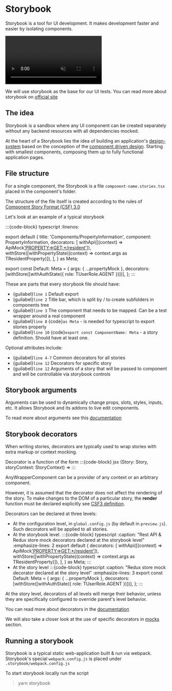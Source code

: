 # Storybook

Storybook is a tool for UI development. It makes development faster and easier by isolating components. 

<video autoplay loop muted playsinline alt="Demo video"><source src="/storybook.mp4" type="video/mp4"></video>

We will use storybook as the base for our UI tests.
You can read more about storybook on [official site](https://storybook.js.org/docs/react/get-started/introduction)

## The idea

Storybook is a sandbox where any UI component can be created separately without any backend resources with all dependencies mocked.

At the heart of a Storybook lies the idea of building an application's [design-system](https://www.designbetter.co/design-systems-handbook/introducing-design-systems) based on the conception of the [component driven design](https://www.componentdriven.org/). Starting with smallest components, composing them up to fully functional application pages.

## File structure

For a single component, the Storybook is a file `component-name.stories.tsx` placed in the component's folder.

The structure of the file itself is created according to the rules of [Component Story Format (CSF) 3.0](https://storybook.js.org/blog/component-story-format-3-0/)

Let's look at an example of a typical storybook

:::{code-block} typescript
    :linenos:

export default {
    title: 'Components/PropertyInformation',
    component: PropertyInformation,
    decorators: [
        withApi([(context) => ApiMock['PROPERTY=>GET:*/resident'](context.args)]),
        withStore([withPropertyState((context) => context.args as TResidentProperty)]),
    ],
} as Meta;

export const Default: Meta = {
    args: { ...propertyMock },
    decorators: [withStore([withAuthState({ role: TUserRole.AGENT })])],
};
:::

These are parts that every storybook file should have:
- {guilabel}`line 1` Default export
- {guilabel}`line 2` Title bar, which is split by / to create subfolders in components tree
- {guilabel}`line 3` The component that needs to be mapped. Can be a test wrapper around a real component
- {guilabel}`line 8` {code}`as Meta` - is needed for typescript to export stories properly
- {guilabel}`line 10` {code}`export const ComponentName: Meta` - a story definition. Should have at least one.

Optional attributes include:
- {guilabel}`line 4-7` Common decorators for all stories
- {guilabel}`line 12` Decorators for specific story
- {guilabel}`line 12` Arguments of a story that will be passed to component and will be controllable via storybook controls 

## Storybook arguments

Arguments can be used to dynamically change props, slots, styles, inputs, etc. It allows Storybook and its addons to live edit components.

To read more about arguments see this [documentation](https://storybook.js.org/docs/react/writing-stories/args)

## Storybook decorators

When writing stories, decorators are typically used to wrap stories with extra markup or context mocking. 

Decorator is a function of the form 
:::{code-block} jsx
(Story: Story, storyContext: StoryContext) => <AnyWrapperComponent><Story /></AnyWrapperComponent>
:::

AnyWrapperComponent can be a provider of any context or an arbitrary component.

However, it is assumed that the decorator does not affect the rendering of the story. To make changes to the DOM of a particular story, the **render** function must be declared explicitly see [CSF3 definition](https://storybook.js.org/blog/component-story-format-3-0/). 

Decorators can be declared at three levels:
- At the configuration level, in `global.config.js` (by default in `preview.js`). Such decorators will be applied to all stories. 
- At the storybook level. 
:::{code-block} typescript
    :caption: "Rest API & Redux store mock decorators declared at the storybook level" 
    :emphasize-lines: 2
export default {
    decorators: [
        withApi([(context) => ApiMock['PROPERTY=>GET:*/resident'](context.args)]),
        withStore([withPropertyState((context) => context.args as TResidentProperty)]),
    ],
} as Meta;
:::
- At the story level
:::{code-block} typescript
    :caption: "Redux store mock decorator declared at the story level" 
    :emphasize-lines: 3
export const Default: Meta = {
    args: { ...propertyMock },
    decorators: [withStore([withAuthState({ role: TUserRole.AGENT })])],
};
:::

At the story level, decorators of all levels will merge their behavior, unless they are specifically configured to override parent's level behavior.

You can read more about decorators in the [documentation](https://storybook.js.org/docs/react/writing-stories/decorators)

We will also take a closer look at the use of specific decorators in [mocks](./mocks.md) section.

## Running a storybook

Storybook is a typical static web-application built & run via webpack.
Storybook's special `webpack.config.js` is placed under `.storybook/webpack.config.js`

To start storybook locally run the script

> yarn storybook



